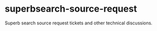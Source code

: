 # superbsearch-source-request
Superb search source request tickets and other technical discussions.
